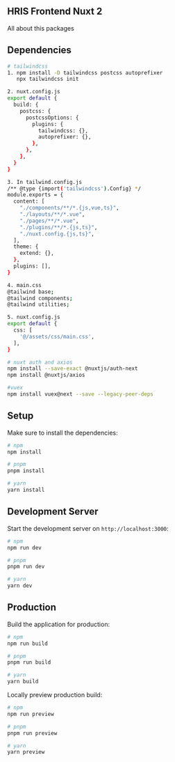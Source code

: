 ## HRIS Frontend Nuxt 2

All about this packages

## Dependencies

```bash
# tailwindcss
1. npm install -D tailwindcss postcss autoprefixer
   npx tailwindcss init

2. nuxt.config.js
export default {
  build: {
    postcss: {
      postcssOptions: {
        plugins: {
          tailwindcss: {},
          autoprefixer: {},
        },
      },
    },
  }
}

3. In tailwind.config.js
/** @type {import('tailwindcss').Config} */
module.exports = {
  content: [
    "./components/**/*.{js,vue,ts}",
    "./layouts/**/*.vue",
    "./pages/**/*.vue",
    "./plugins/**/*.{js,ts}",
    "./nuxt.config.{js,ts}",
  ],
  theme: {
    extend: {},
  },
  plugins: [],
}

4. main.css
@tailwind base;
@tailwind components;
@tailwind utilities;

5. nuxt.config.js
export default {
  css: [
    '@/assets/css/main.css',
  ],
}

# nuxt auth and axios
npm install --save-exact @nuxtjs/auth-next
npm install @nuxtjs/axios

#vuex
npm install vuex@next --save --legacy-peer-deps
```

## Setup

Make sure to install the dependencies:

```bash
# npm
npm install

# pnpm
pnpm install

# yarn
yarn install
```

## Development Server

Start the development server on `http://localhost:3000`:

```bash
# npm
npm run dev

# pnpm
pnpm run dev

# yarn
yarn dev
```

## Production

Build the application for production:

```bash
# npm
npm run build

# pnpm
pnpm run build

# yarn
yarn build
```

Locally preview production build:

```bash
# npm
npm run preview

# pnpm
pnpm run preview

# yarn
yarn preview
```
